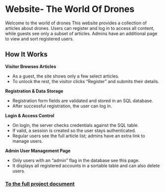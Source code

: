 # Website- The World Of Drones
Welcome to the world of drones
This website provides a collection of articles about drones. Users can register and log in to access all content, while guests see only a subset of articles. Admins have an additional page to view and sort registered users.

## How It Works

**Visitor Browses Articles**

* As a guest, the site shows only a few select articles.
* To unlock the rest, the visitor clicks “Register” and submits their details.

**Registration & Data Storage**

* Registration form fields are validated and stored in an SQL database.
* After successful registration, the user can log in.

**Login & Access Control**

* On login, the server checks credentials against the SQL table.
* If valid, a session is created so the user stays authenticated.
* Regular users see the full article list; admins have an extra link to manage users.

**Admin User Management Page**

* Only users with an “admin” flag in the database see this page.
* It displays all registered accounts in a sortable table and can also delete users.

### [To the full project document](https://github.com/NoamW2108/Finel-Project-Drones/blob/ccc2c2092d43c58284dc0a26152e6c24dc6c927b/%D7%94%D7%9B%D7%9C%20%D7%90%D7%95%D7%93%D7%95%D7%AA%20%D7%A8%D7%97%D7%A4%D7%A0%D7%99%D7%9D%20-%20%D7%A0%D7%95%D7%A2%D7%9D%20%D7%95%D7%9C%D7%93%D7%9E%D7%9F.pdf)
